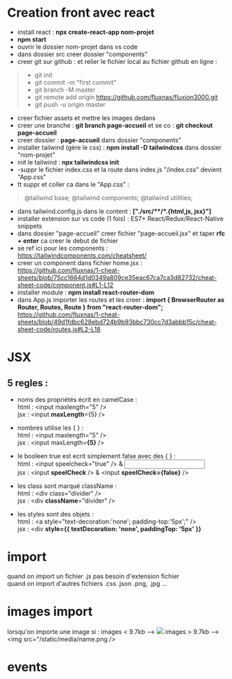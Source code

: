  
# Creation front avec react 

- install react : **npx create-react-app nom-projet**   
- **npm start**  
- ouvrir le dossier nom-projet dans vs code
- dans dossier src creer dossier "components"
- creer git sur github : et relier le fichier local au fichier github en ligne : 
> - git init
> - git commit -m "first commit"
> - git branch -M master
> - git remote add origin https://github.com/fluxnas/fluxion3000.git
> - git push -u origin master
- creer fichier assets et mettre les images dedans
- creer une branche : **git branch page-accueil** et se co : **git checkout page-accueil**
- creer dossier : **page-accueil** dans dossier "components"
- installer tailwind (gère le css) : **npm install -D tailwindcss** dans dossier "nom-projet"
- init le tailwind : **npx tailwindcss init**
- -suppr le fichier index.css et la route dans index.js "/index.css" devient "App.css"
- tt suppr et coller ca dans le "App.css" : 
> @tailwind base;
> @tailwind components;
> @tailwind utilities;
- dans tailwind.config.js dans le content : **["./src/\*\*/\*.{html,js, jsx}"]**
- installer extension sur vs code (1 fois) : ES7+ React/Redux/React-Native snippets
- dans dossier "page-accueil" creer fichier "page-accueil.jsx" et taper **rfc + enter** ca creer le debut de fichier
- se ref ici pour les components : https://tailwindcomponents.com/cheatsheet/
- creer un component dans fichier home.jsx : 
https://github.com/fluxnas/1-cheat-sheets/blob/75cc1664d1d0349a809ce35eac67ca7ca3d82732/cheat-sheet-code/component.js#L1-L12
- installer module : **npm install react-router-dom**
- dans App.js importer les routes et les creer : **import { BrowserRouter as Router, Routes, Route } from "react-router-dom";** 
https://github.com/fluxnas/1-cheat-sheets/blob/49d1fdbc628ebd724b9b93bbc730cc7d3abbb15c/cheat-sheet-code/routes.js#L2-L18



# JSX

## 5 regles :
- noms des propriétés écrit en camelCase :   
html : \<input maxlength="5" />    
jsx : \<input **maxLength**={5} />   

- nombres utilise les { } :    
html : \<input maxlength="5" />     
jsx : \<input maxLength=**{5}** />    

- le booleen true est ecrit simplement false avec des { }  :    
html : \<input speelcheck="true" /> & <input speelcheck="false" />   
jsx : \<input **speelCheck** /> & <input **speelCheck={false}** />   

- les class sont marqué className :    
html : \<div class="divider" />   
jsx : \<div **className**="divider" />   

- les styles sont des objets :    
html : \<a style="text-decoration:'none'; padding-top:'5px';" />   
jsx : \<div **style={{ textDecoration: 'none', paddingTop: '5px' }}**  

# import

quand on import un fichier .js pas besoin d'extension fichier   
quand on import d'autres fichiers .css .json .png, .jpg ...

# images import

lorsqu'on importe une image si :
images < 9.7kb --> <img src="data:image/png..." />
images > 9.7kb --> <img src="/static/media/name.png />
 
# events 
